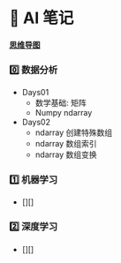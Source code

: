 # :pushpin: AI 笔记

#### [思维导图][AI@0.1]

### :zero: 数据分析

- Days01
  - 数学基础: 矩阵
  - Numpy ndarray
- Days02
  - ndarray 创建特殊数组
  - ndarray 数组索引
  - ndarray 数组变换

### :one: 机器学习

- [][]


### :two: 深度学习

- [][]


[AI@0.1]:./AI.mmap

